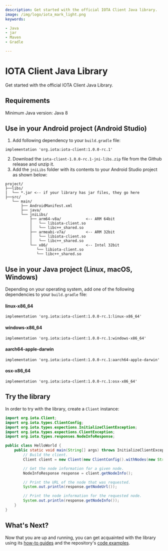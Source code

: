 ```yaml
---
description: Get started with the official IOTA Client Java library.
image: /img/logo/iota_mark_light.png
keywords:

- Java
- jar
- Maven
- Gradle

---
```

# IOTA Client Java Library

Get started with the official IOTA Client Java Library.

## Requirements

Minimum Java version: Java 8

## Use in your Android project (Android Studio)

1. Add following dependency to your `build.gradle` file:
```
implementation 'org.iota:iota-client:1.0.0-rc.1'
```

2. Download the `iota-client-1.0.0-rc.1-jni-libs.zip` file from the Github release and unzip it.
3. Add the `jniLibs` folder with its contents to your Android Studio project as shown below:

```
project/
├──libs/
|  └── *.jar <-- if your library has jar files, they go here
├──src/
   └── main/
       ├── AndroidManifest.xml
       ├── java/
       └── jniLibs/ 
           ├── arm64-v8a/           <-- ARM 64bit
           │   └── libiota-client.so
           │   └── libc++_shared.so
           ├── armeabi-v7a/         <-- ARM 32bit
           │   └── libiota-client.so
           │   └── libc++_shared.so
           └── x86/                 <-- Intel 32bit
              └── libiota-client.so
              └── libc++_shared.so
```

## Use in your Java project (Linux, macOS, Windows)

Depending on your operating system, add one of the following dependencies to your `build.gradle` file:

#### linux-x86_64
```
implementation 'org.iota:iota-client:1.0.0-rc.1:linux-x86_64'
```

#### windows-x86_64
```
implementation 'org.iota:iota-client:1.0.0-rc.1:windows-x86_64'
```

#### aarch64-apple-darwin
```
implementation 'org.iota:iota-client:1.0.0-rc.1:aarch64-apple-darwin'
```

#### osx-x86_64
```
implementation 'org.iota:iota-client:1.0.0-rc.1:osx-x86_64'
```

## Try the library

In order to try with the library, create a `Client` instance:

```java
import org.iota.Client;
import org.iota.types.ClientConfig;
import org.iota.types.expections.InitializeClientException;
import org.iota.types.expections.ClientException;
import org.iota.types.responses.NodeInfoResponse;

public class HelloWorld {
    public static void main(String[] args) throws InitializeClientException, ClientException {
        // Build the client.
        Client client = new Client(new ClientConfig().withNodes(new String[]{"https://api.testnet.shimmer.network"}));

        // Get the node information for a given node.
        NodeInfoResponse response = client.getNodeInfo();

        // Print the URL of the node that was requested.
        System.out.println(response.getNodeUrl());

        // Print the node information for the requested node.
        System.out.println(response.getNodeInfo());
    }
}
```

## What's Next?

Now that you are up and running, you can get acquainted with the library using
its [how-to guides](../../../documentation/docs/how_tos/00_run_how_tos.mdx) and the
repository's [code examples](https://github.com/iotaledger/iota.rs/tree/develop/client/bindings/java/examples/src).